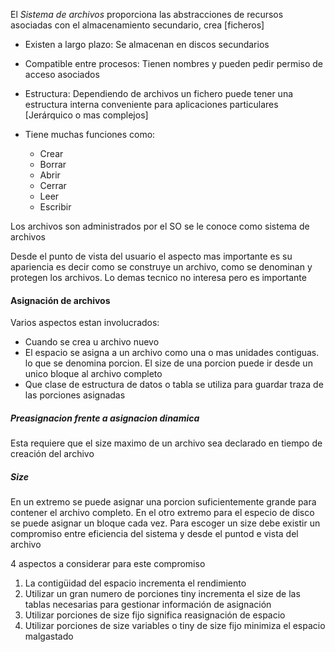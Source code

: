 El *Sistema de archivos* proporciona las abstracciones de recursos asociadas con el almacenamiento secundario, crea [ficheros] 

- Existen a largo plazo: Se almacenan en discos secundarios

- Compatible entre procesos: Tienen nombres y pueden pedir permiso de acceso asociados

- Estructura: Dependiendo de archivos un fichero puede tener una estructura interna conveniente para aplicaciones particulares [Jerárquico o mas complejos]

- Tiene muchas funciones como:
	- Crear
	- Borrar
	- Abrir
	- Cerrar
	- Leer
	- Escribir

Los archivos son administrados por el SO se le conoce como sistema de archivos

Desde el punto de vista del usuario el aspecto mas importante es su apariencia es decir como se construye un archivo, como se denominan y protegen los archivos. Lo demas tecnico no interesa pero es importante

#### Asignación de archivos

Varios aspectos estan involucrados:
- Cuando se crea u archivo nuevo
- El espacio se asigna a un archivo como una o mas unidades contiguas. lo que se denomina porcion. El size de una porcion puede ir desde un unico bloque al archivo completo
- Que clase de estructura de datos o tabla se utiliza para guardar traza de las porciones asignadas

##### *Preasignacion frente a asignacion dinamica*
Esta requiere que el size maximo de un archivo sea declarado en tiempo de creación del archivo

##### *Size*
En un extremo se puede asignar una porcion suficientemente grande para contener el archivo completo. En el otro extremo para el especio de disco se puede asignar un bloque cada vez. Para escoger un size debe existir un compromiso entre eficiencia del sistema y desde el puntod e vista del archivo

4 aspectos a considerar para este compromiso 

1. La contigüidad del espacio incrementa el rendimiento
2. Utilizar un gran numero de porciones tiny incrementa el size de las tablas necesarias para gestionar información de asignación
3. Utilizar porciones de size fijo significa reasignación de espacio
4. Utilizar porciones de size variables o tiny de size fijo minimiza el espacio malgastado